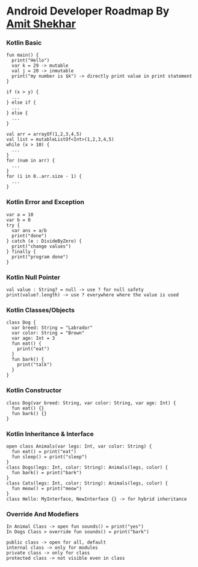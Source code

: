 # Android Developer Roadmap By [Amit Shekhar](https://github.com/amitshekhariitbhu/android-developer-roadmap)

### Kotlin Basic
```
fun main() {
  print("Hello")
  var k = 29 -> mutable
  val j = 20 -> inmutable
  print("my number is $k") -> directly print value in print statement
}
```
```
if (x > y) {
  ...
} else if {
  ...
} else {
  ...
}
```
```
val arr = arrayOf(1,2,3,4,5)
val list = mutableListOf<Int>(1,2,3,4,5)
while (x > 10) {
  ...
}
for (num in arr) {
  ...
}
for (i in 0..arr.size - 1) {
  ...
}
```
### Kotlin Error and Exception
```
var a = 10
var b = 0
try {
  var ans = a/b
  print("done")
} catch (e : DivideByZero) {
  print("change values")
} finally {
  print("program done")
}
```
### Kotlin Null Pointer
```
val value : String? = null -> use ? for null safety
print(value?.length) -> use ? everywhere where the value is used
```
### Kotlin Classes/Objects
```
class Dog {
  var breed: String = "Labrador"
  var color: String = "Brown"
  var age: Int = 3
  fun eat() {
    print("eat")
  }
  fun bark() {
    print("talk")
  }
}
```
### Kotlin Constructor
```
class Dog(var breed: String, var color: String, var age: Int) {
  fun eat() {}
  fun bark() {}
}
```
### Kotlin Inheritance & Interface
```
open class Animals(var legs: Int, var color: String) {
  fun eat() = print("eat")
  fun sleep() = print("sleep")
}
class Dogs(legs: Int, color: String): Animals(legs, color) {
  fun bark() = print("bark")
}
class Cats(legs: Int, color: String): Animals(legs, color) {
  fun meow() = print("meow")
}
class Hello: MyInterface, NewInterface {} -> for hybrid inheritance
```
### Override And Modefiers
```
In Animal Class -> open fun sounds() = print("yes")
In Dogs Class > override fun sounds() = print("bark")

public class -> open for all, default
internal class -> only for modules
private class -> only for class
protected class -> not visible even in class
```
<!--
* Android Studio
   * Android Studio IDE Overview
   * Project Structure
   	   * Java/Kotlin
   	   * XML
   	   * .gradle files
* Android Component
   * Activity
     * Activity Lifecycle
     * Tasks & Back Stack
   * Service
   * Broadcast Receiver
   * Content Provider
* Intents
   * Types of Intent
     * Implicit
     * Explicit
   * Intent Filter
* Static User Interface
  * View
      * Button, ImageView, TextView, EditText etc
  * ViewGroup
  	   * LinearLayout, RelativeLayout, FrameLayout, ConstraintLayout
* Dynamic User Interface
   * RecyclerView
   * ViewPager
   * Spinner
* CustomView
   * Canvas
   * Bitmap
   * Paint
* UI Resources
   * Drawables
   * String
   * Styles
* Fragments
   * Fragment Lifecycle
   * Fragment Manager
* Support User Interface
  * ProgressBar
  * Dialogs
  * Toast & Snackbar
* Storage
  * Shared Preferences
  * File Systems
  * Database
    * RoomDB
* Build
  * Gradle
  * Debug / Release Configuration
* Threading 
  * Thread
  * Handler/Looper
  * ThreadPoolExecutor
  * RxJava
  * Coroutines/Flow
  * WorkManager
* Debugging
  * Memory profiling
  * Logging
  * Systrace
  * Exceptions
  * Error Handling
* Memory Leak
  * Detecting and Fixing Memory Leaks
  * Context
* 3rd Party Library
  * Image Loading
     * Glide
     * Picasso
  * Dependency Injection
     * Dagger
  * Networking
     * Fast Android Networking Library
     * Retrofit
  * MultiThreading
     * RxJava
     * Coroutines
     * Kotlin Flow API
* Coroutines - You can learn these topics here:
  * coroutines
  * suspend
  * launch, async-await, withContext
  * dispatchers
  * scope, context, job
  * lifecycleScope, viewModelScope, GlobalScope
  * suspendCoroutine, suspendCancellableCoroutine
  * coroutineScope, supervisorScope
* Kotlin Flow API - You can learn these topics here: 
  * Flow Builder, Operator, Collector
  * flowOn, dispatchers
  * Operators such as filter, map, zip, flatMapConcat, retry, debounce, distinctUntilChanged, flatMapLatest
  * Terminal operators
  * Cold Flow vs Hot Flow:
  * [StateFlow, SharedFlow], callbackFlow, channelFlow
* Data Format
  * JSON
     * GSON
  * Flat Buffer
  * Protocol Buffer
* Networking
  * GET/POST/DELETE/PUT/PATCH
  * OkHttp, Interceptor
  * Caching
  * Retrofit with Coroutines/Flow
  * Multipart request
  * Read, Write Timeout
  * OAuth 2.0 - Refresh and Access Token
  * HTTP Status Codes
* Android Jetpack
  * Foundation Components
     * AppCompat
     * Android KTX
     * Multidex
  * Architecture Components
     * LiveData
     * ViewModel
     * DataBinding
     * Paging
     * Work Manager
     * Navigation
  * Behaviour Components 
     * Download Manager
     * Media Playback
     * Notification
     * Permissions
     * Preference
     * Sharing
     * Slice
  * UI Component
     * Animation & Transition
     * Android Auto
     * Emoji
     * Palette
     * Android TV
     * Android Wear
* Compose
     * State: remember, rememberSaveable, MutableState
     * Recomposition
     * State hoisting
     * Side-effects
     * Modifier
     * Theme
     * Layout, List
     * Gestures, Animation
     * CompositionLocal
* Common Design Patterns and Architecture 
     * Builder Pattern
     * Singleton
     * Dependency Injection
     * Factory
     * Observer
     * Repository
     * MVVM
     * MVP
     * MVI
     * Clean architecture
* Unit Testing
  	 * Local Unit Testing
  	 * Instrumentation Testing
* Firebase
     * FCM
     * Crashlytics
     * Analytics
     * Remote Config
     * App Indexing
     * Dynamic Link
* Security
     * Encrypt / Decrypt
     * Proguard
     * R8
* App Release
     * .keystore file
     * App Bundle
     * Playstore
* Keep Learning and Improving
-->
